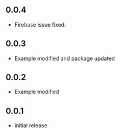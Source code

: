## 0.0.4

* Firebase issue fixed.

## 0.0.3

* Example modified and package updated

## 0.0.2

* Example modified


## 0.0.1

* initial release.
